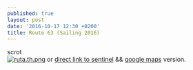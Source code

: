 ```yaml
---
published: true
layout: post
date: '2016-10-17 12:30 +0200'
title: Route 63 (Sailing 2016)
---
```

scrot  
[![ruta.th.png](//cdn.scrot.moe/images/2016/10/17/ruta.th.png)](//cdn.scrot.moe/images/2016/10/17/ruta.png)
or [direct link to sentinel](http://web.sentinel.hr/#/shared/route/a3ff51067c56484f94939a08d534aeb1) && [google maps](https://drive.google.com/open?id=14UkzmkCnyIze3rbYWHJ8BzDPnic&usp=sharing) version.
